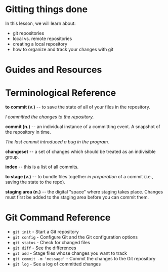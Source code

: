 # Gitting things done
In this lesson, we will learn about:
- git repositories
- local vs. remote repositories
- creating a local repository
- how to organize and track your changes with git

# Guides and Resources


# Terminological Reference

**to commit (v.)** -- to save the state of all of your files in the repository.

_I committed the changes to the repository._

**commit (n.)** -- an individual instance of a committing event. A snapshot of the repository in time.

_The last commit introduced a bug in the program._

**changeset** -- a set of changes which should be treated as an indivisible group.

**index** -- this is a list of all commits.

**to stage (v.)** -- to bundle files together *in preparation* of a commit (i.e., saving the state to the repo).

**staging area (n.)** -- the digital "space" where staging takes place. Changes must first be added to the staging area before you can commit them.

# Git Command Reference

* `git init` - Start a Git repository
* `git config` - Configure Git and the Git configuration options
* `git status` - Check for changed files
* `git diff` - See the differences
* `git add` - Stage files whose changes you want to track
* `git commit -m 'message'` - Commit the changes to the Git repository
* `git log` - See a log of committed changes
